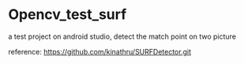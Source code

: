 # Opencv_test_surf
a test project on android studio, detect the match point on two picture


reference:
https://github.com/kinathru/SURFDetector.git
